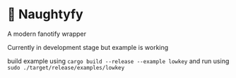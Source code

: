 # 📁 Naughtyfy
A modern fanotify wrapper

Currently in development stage but example is working

build example using `cargo build --release --example lowkey` and run using `sudo ./target/release/examples/lowkey`
